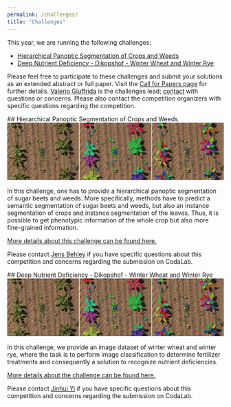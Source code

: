 ```yaml
---
permalink: /challenges/
title: "Challenges"
---
```


This year, we are running the following challenges:

- [Hierarchical Panoptic Segmentation of Crops and Weeds](#hierarchical-panoptic-segmentation-of-crops-and-weeds)
- [Deep Nutrient Deficiency - Dikopshof - Winter Wheat and Winter Rye](#deep-nutrient-deficiency---dikopshof---winter-wheat-and-winter-rye)

Please feel free to participate to these challenges and submit your solutions as an extended abstract or full paper. Visit the [Call for Papers page](/submissions) for further details.   [Valerio Giuffrida](http://www.valeriogiuffrida.academy) is the challenges lead; [contact](mailto:V.Giuffrida@napier.ac.uk) with questions or concerns. Please also contact the competition organizers with 
specific questions regarding the competition.


<div id = "hps_cw"></div>
## Hierarchical Panoptic Segmentation of Crops and Weeds


<img src="/assets/img/phenobench_teaser.jpg">


In this challenge, one has to provide a hierarchical panoptic segmentation of sugar beets and weeds. 
More specifically, methods have to predict a semantic segmentation of sugar beets and weeds, but also an instance segmentation of crops and instance segmentation of the leaves. Thus, it is possible to get phenotypic information of the whole crop but also more fine-grained information.

[More details about this challenge can be found here.](https://codalab.lisn.upsaclay.fr/competitions/13904)

Please contact [Jens Behley](mailto:jens.behley@igg.uni-bonn.de) if you have specific questions about this competition 
and concerns regarding the submission on CodaLab.

<div id = "hps_cw"></div>
## Deep Nutrient Deficiency - Dikopshof - Winter Wheat and Winter Rye

<img src="/assets/img/phenobench_teaser.jpg">

In this challenge, we provide an image dataset of winter wheat and winter rye, where the task is to perform image classification to determine fertilizer treatments and consequently a solution to recognize nutrient deficiencies.

[More details about the challenge can be found here.](https://codalab.lisn.upsaclay.fr/competitions/13833)

Please contact [Jinhui Yi](yij@iai.uni-bonn.de) if you have specific questions about this competition and concerns regarding the submission on CodaLab.


